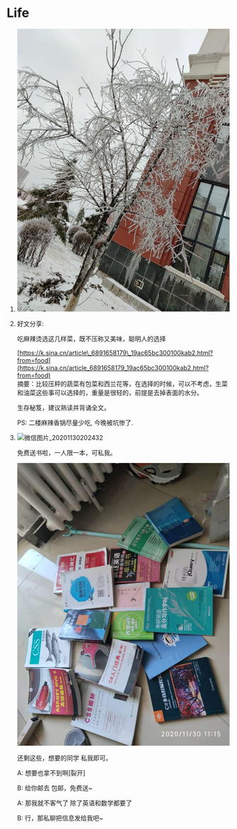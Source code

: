 # Life

1. ![image-20201122151223459](../.gitbook/assets/image-20201122151223459%20%281%29.png)
2. 好文分享:

   吃麻辣烫选这几样菜，既不压称又美味，聪明人的选择

   [https://k.sina.cn/article\_6891658179\_19ac65bc300100kab2.html?from=food](https://k.sina.cn/article_6891658179_19ac65bc300100kab2.html?from=food)  
   摘要：比较压秤的蔬菜有包菜和西兰花等，在选择的时候，可以不考虑，生菜和油菜这些事可以选择的，重量是很轻的，前提是去掉表面的水分。

   生存秘笈，建议熟读并背诵全文。

   PS: 二楼麻辣香锅尽量少吃, 今晚被坑惨了.

3. ![&#x5FAE;&#x4FE1;&#x56FE;&#x7247;\_20201130202432](../.gitbook/assets/微信图片_20201130202432%20%281%29.jpg)

   免费送书啦，一人限一本，可私我。

   ![image-20201201134849697](../.gitbook/assets/image-20201201134849697%20%281%29.png)

   还剩这些，想要的同学 私我即可。

   A: 想要也拿不到啊\[裂开\]

   B: 给你邮去 包邮，免费送~

   A: 那我就不客气了 除了英语和数学都要了

   B: 行，那私聊把信息发给我吧~


